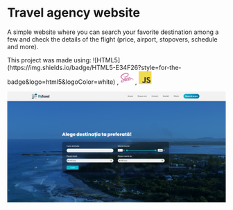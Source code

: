 # Travel agency website

A simple website where you can search your favorite destination among a few and check the details of the flight (price, airport, stopovers, schedule and more).
<p>This project was made using: ![HTML5](https://img.shields.io/badge/HTML5-E34F26?style=for-the-badge&logo=html5&logoColor=white)
, <img src="https://raw.githubusercontent.com/devicons/devicon/master/icons/sass/sass-original.svg" width="30"/>
, <img src="https://raw.githubusercontent.com/devicons/devicon/master/icons/javascript/javascript-original.svg" width="30"/>
</p>

![Overview photo1](src/design/photo1.png)

 
